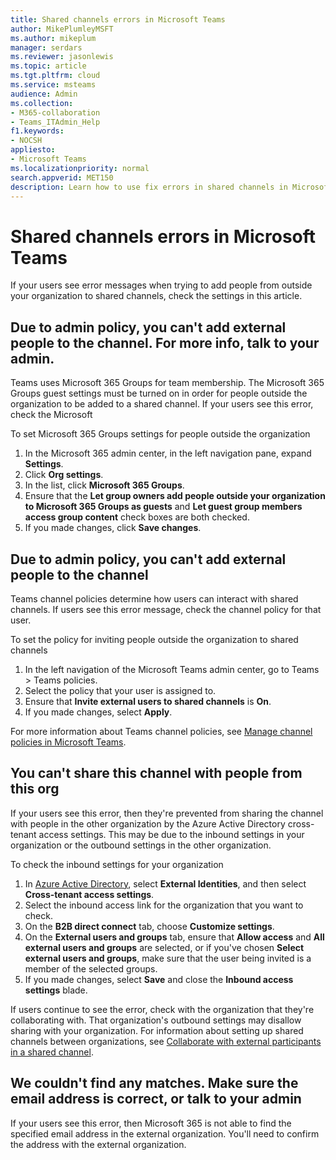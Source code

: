 ```yaml
---
title: Shared channels errors in Microsoft Teams
author: MikePlumleyMSFT
ms.author: mikeplum
manager: serdars
ms.reviewer: jasonlewis
ms.topic: article
ms.tgt.pltfrm: cloud
ms.service: msteams
audience: Admin
ms.collection: 
- M365-collaboration
- Teams_ITAdmin_Help
f1.keywords:
- NOCSH
appliesto: 
- Microsoft Teams
ms.localizationpriority: normal
search.appverid: MET150
description: Learn how to use fix errors in shared channels in Microsoft Teams. 
---
```


# Shared channels errors in Microsoft Teams

If your users see error messages when trying to add people from outside your organization to shared channels, check the settings in this article. 

## Due to admin policy, you can't add external people to the channel. For more info, talk to your admin.

Teams uses Microsoft 365 Groups for team membership. The Microsoft 365 Groups guest settings must be turned on in order for people outside the organization to be added to a shared channel. If your users see this error, check the Microsoft 

To set Microsoft 365 Groups settings for people outside the organization
1. In the Microsoft 365 admin center, in the left navigation pane, expand **Settings**.
1. Click **Org settings**.
1. In the list, click **Microsoft 365 Groups**.
1. Ensure that the **Let group owners add people outside your organization to Microsoft 365 Groups as guests** and **Let guest group members access group content** check boxes are both checked.
1. If you made changes, click **Save changes**.

## Due to admin policy, you can't add external people to the channel

Teams channel policies determine how users can interact with shared channels. If users see this error message, check the channel policy for that user.

To set the policy for inviting people outside the organization to shared channels
1. In the left navigation of the Microsoft Teams admin center, go to Teams > Teams policies.
1. Select the policy that your user is assigned to.
1. Ensure that **Invite external users to shared channels** is **On**.
1. If you made changes, select **Apply**.

For more information about Teams channel policies, see [Manage channel policies in Microsoft Teams](teams-policies.md).

## You can't share this channel with people from this org

If your users see this error, then they're prevented from sharing the channel with people in the other organization by the Azure Active Directory cross-tenant access settings. This may be due to the inbound settings in your organization or the outbound settings in the other organization.

To check the inbound settings for your organization
1. In [Azure Active Directory](https://aad.portal.azure.com), select **External Identities**, and then select **Cross-tenant access settings**.
1. Select the inbound access link for the organization that you want to check.
1. On the **B2B direct connect** tab, choose **Customize settings**.
1. On the **External users and groups** tab, ensure that **Allow access** and **All external users and groups** are selected, or if you've chosen **Select external users and groups**, make sure that the user being invited is a member of the selected groups.
1. If you made changes, select **Save** and close the **Inbound access settings** blade.

If users continue to see the error, check with the organization that they're collaborating with. That organization's outbound settings may disallow sharing with your organization. For information about setting up shared channels between organizations, see [Collaborate with external participants in a shared channel](/microsoft-365/solutions/collaborate-teams-direct-connect).

## We couldn't find any matches. Make sure the email address is correct, or talk to your admin

If your users see this error, then Microsoft 365 is not able to find the specified email address in the external organization. You'll need to confirm the address with the external organization.

